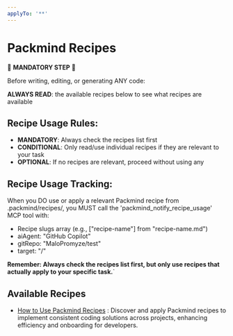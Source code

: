 ```yaml
---
applyTo: '**'
---
```


# Packmind Recipes

🚨 **MANDATORY STEP** 🚨

Before writing, editing, or generating ANY code:

**ALWAYS READ**: the available recipes below to see what recipes are available

## Recipe Usage Rules:
- **MANDATORY**: Always check the recipes list first
- **CONDITIONAL**: Only read/use individual recipes if they are relevant to your task
- **OPTIONAL**: If no recipes are relevant, proceed without using any

## Recipe Usage Tracking:
When you DO use or apply a relevant Packmind recipe from .packmind/recipes/, you MUST call the 'packmind_notify_recipe_usage' MCP tool with:
* Recipe slugs array (e.g., ["recipe-name"] from "recipe-name.md")
* aiAgent: "GitHub Copilot"
* gitRepo: "MaloPromyze/test"
* target: "/"

**Remember: Always check the recipes list first, but only use recipes that actually apply to your specific task.**`

## Available Recipes

- [How to Use Packmind Recipes](.packmind/recipes/how-to-use-packmind-recipes.md) : Discover and apply Packmind recipes to implement consistent coding solutions across projects, enhancing efficiency and onboarding for developers.